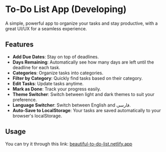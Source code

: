 # To-Do List App (Developing)

A simple, powerful app to organize your tasks and stay productive, with a great UI/UX for a seamless experience.

## Features

- **Add Due Dates**: Stay on top of deadlines.
- **Days Remaining**: Automatically see how many days are left until the deadline for each task.
- **Categories**: Organize tasks into categories.
- **Filter by Category**: Quickly find tasks based on their category.
- **Edit Tasks**: Update tasks anytime.
- **Mark as Done**: Track your progress easily.
- **Theme Switcher**: Switch between light and dark themes to suit your preference.
- **Language Switcher**: Switch between English and فارسی.
- **Auto-Save to LocalStorage**: Your tasks are saved automatically to your browser's localStorage.

## Usage

You can try it through this link:
[beautiful-to-do-list.netlify.app](https://beautiful-to-do-list.netlify.app)
